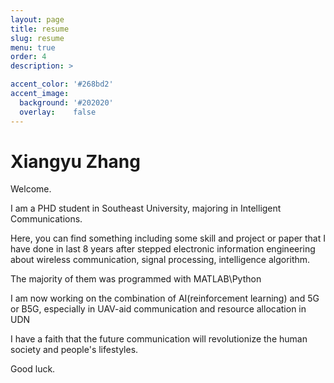 ```yaml
---
layout: page
title: resume
slug: resume
menu: true
order: 4
description: >

accent_color: '#268bd2'
accent_image:
  background: '#202020'
  overlay:    false
---
```


# Xiangyu Zhang

Welcome.

I am a PHD student in Southeast University, majoring in Intelligent Communications. 

Here, you can find something including some skill and project or paper that I have done in last 8 years after stepped electronic information engineering about wireless communication, signal processing, intelligence algorithm. 

The majority of them was programmed with MATLAB\Python 

I am now working on the combination of AI(reinforcement learning) and 5G or B5G, especially in UAV-aid communication and resource allocation in UDN

I have a faith that the future communication will revolutionize the human society and people's lifestyles. 

Good luck.